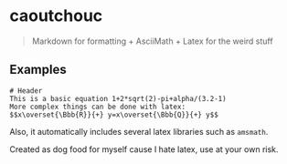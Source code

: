 # caoutchouc

> Markdown for formatting + AsciiMath + Latex for the weird stuff

## Examples
```
# Header
This is a basic equation 1+2*sqrt(2)-pi+alpha/(3.2-1)  
More complex things can be done with latex:
$$x\overset{\Bbb{R}}{+} y=x\overset{\Bbb{Q}}{+} y$$
```
Also, it automatically includes several latex libraries such as `amsmath`.

Created as dog food for myself cause I hate latex, use at your own risk.
